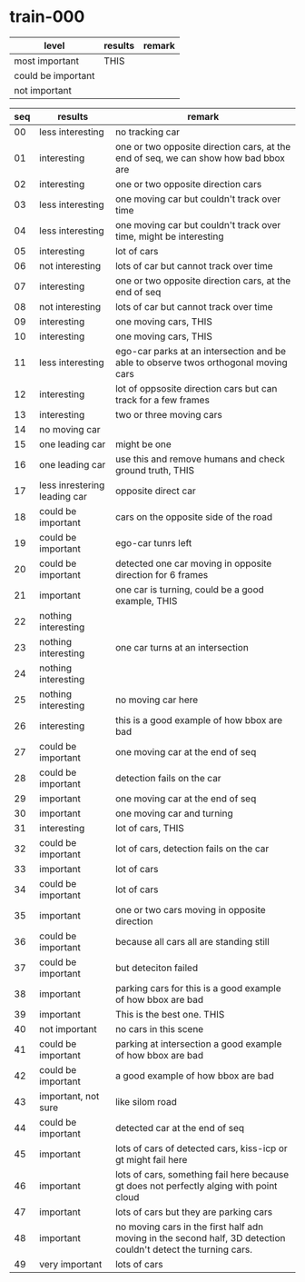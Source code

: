 # train-000

|level|results|remark|
|--|--|--|
|most important| THIS ||
|could be important|||
|not important|||

|seq|results|remark|
|--|--|--|
|00| less interesting| no tracking car|
|01|interesting| one or two opposite direction cars, at the end of seq, we can show how bad bbox are|
|02|interesting| one or two opposite direction cars|
|03|less interesting| one moving car but couldn't track over time|
|04| less interesting| one moving car but couldn't track over time, might be interesting|
|05|interesting| lot of cars|
|06| not interesting| lots of car but cannot track over time|
|07|interesting| one or two opposite direction cars, at the end of seq|
|08| not interesting| lots of car but cannot track over time|
|09|interesting| one moving cars, THIS|
|10|interesting| one moving cars, THIS|
|11| less interesting| ego-car parks at an intersection and be able to observe twos orthogonal moving cars|
|12|interesting| lot of oppsosite direction cars but can track for a few frames|
|13|interesting| two or three moving cars|
|14|no moving car||
|15|one leading car| might be one|
|16|one leading car|use this and remove humans and check ground truth, THIS|
|17|less inrestering leading car| opposite direct car|
|18|could be important| cars on the opposite side of the road|
|19|could be important| ego-car tunrs left|
|20|could be important| detected one car moving in opposite direction for 6 frames|
|21|important| one car is turning, could be a good example, THIS|
|22|nothing interesting| |
|23|nothing interesting| one car turns at an intersection |
|24|nothing interesting| |
|25|nothing interesting| no moving car here|
|26|interesting| this is a good example of how bbox are bad|
|27|could be important| one moving car at the end of seq|
|28|could be important| detection fails on the car|
|29|important| one moving car at the end of seq|
|30|important| one moving car and turning|
|31|interesting | lot of cars, THIS |
|32|could be important | lot of cars, detection fails on the car |
|33|important | lot of cars |
|34|could be important | lot of cars |
|35|important | one or two cars moving in opposite direction |
|36|could be important | because all cars all are standing still |
|37|could be important  | but deteciton failed |
|38| important | parking cars for this is a good example of how bbox are bad |
|39| important | This is the best one. THIS |
|40| not important | no cars in this scene |
|41| could be important | parking at intersection  a good example of how bbox are bad|
|42| could be important  | a good example of how bbox are bad |
|43| important, not sure  | like silom road |
|44| could be important  | detected car at the end of seq |
|45| important  | lots of cars of detected cars, kiss-icp or gt might fail here |
|46| important  | lots of cars, something fail here because gt does not perfectly alging with point cloud |
|47| important  | lots of cars but they are parking cars |
|48| important  | no moving cars in the first half adn moving in the second half, 3D detection couldn't detect the turning cars. |
|49| very important  | lots of cars |
